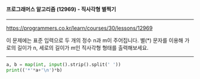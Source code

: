 #### 프로그래머스 알고리즘 (12969) - 직사각형 별찍기

---

https://programmers.co.kr/learn/courses/30/lessons/12969

이 문제에는 표준 입력으로 두 개의 정수 n과 m이 주어집니다.
별(*) 문자를 이용해 가로의 길이가 n, 세로의 길이가 m인 직사각형 형태를 출력해보세요.



---



```python
a, b = map(int, input().strip().split(' '))
print(('*'*a+'\n')*b)
```
